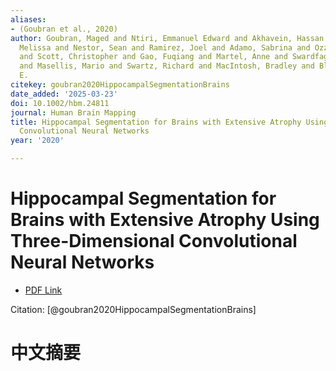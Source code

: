 ```yaml
---
aliases:
- (Goubran et al., 2020)
author: Goubran, Maged and Ntiri, Emmanuel Edward and Akhavein, Hassan and Holmes,
  Melissa and Nestor, Sean and Ramirez, Joel and Adamo, Sabrina and Ozzoude, Miracle
  and Scott, Christopher and Gao, Fuqiang and Martel, Anne and Swardfager, Walter
  and Masellis, Mario and Swartz, Richard and MacIntosh, Bradley and Black, Sandra
  E.
citekey: goubran2020HippocampalSegmentationBrains
date_added: '2025-03-23'
doi: 10.1002/hbm.24811
journal: Human Brain Mapping
title: Hippocampal Segmentation for Brains with Extensive Atrophy Using Three-Dimensional
  Convolutional Neural Networks
year: '2020'

---
```

# Hippocampal Segmentation for Brains with Extensive Atrophy Using Three-Dimensional Convolutional Neural Networks
- [PDF Link](zotero://open-pdf/library/items/Z7YSFPED)

Citation: [@goubran2020HippocampalSegmentationBrains]

# 中文摘要
